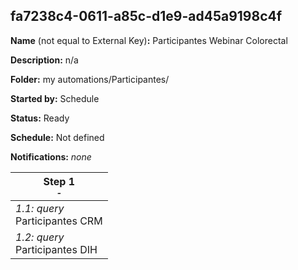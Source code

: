 ## fa7238c4-0611-a85c-d1e9-ad45a9198c4f

**Name** (not equal to External Key)**:** Participantes Webinar Colorectal

**Description:** n/a

**Folder:** my automations/Participantes/

**Started by:** Schedule

**Status:** Ready

**Schedule:** Not defined

**Notifications:** _none_


| Step 1<br>_<small>-</small>_ |
| --- |
| _1.1: query_<br>Participantes CRM |
| _1.2: query_<br>Participantes DIH |
